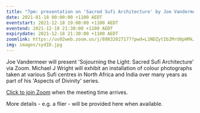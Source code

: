 ```yaml
---
title: "7pm: presentation on 'Sacred Sufi Architecture' by Joe Vandermeer plus exhibit by Michael J Wright"
date: 2021-01-18 00:00:00 +1100 AEDT
eventstart: 2021-12-18 19:00:00 +1100 AEDT
eventend: 2021-12-18 21:30:00 +1100 AEDT
expirydate: 2021-12-18 21:30:00 +1100 AEDT
zoomlink: https://us02web.zoom.us/j/89832027177?pwd=L1NDZytIb2MrU0pHMkJ4SVJBdG5EQT09
img: images/sydID.jpg
---
```


Joe Vandermeer will present 'Sojourning the Light: Sacred Sufi Architecture' via Zoom.
Michael J Wright will exhibit an installation of colour photographs taken at various Sufi centres in North Africa and India over many years as part of his 'Aspects of Divinity' series.

[Click to join Zoom](https://us02web.zoom.us/j/89832027177?pwd=L1NDZytIb2MrU0pHMkJ4SVJBdG5EQT09) when the meeting time arrives.

More details - e.g. a flier - will be provided here when available.